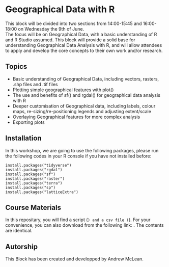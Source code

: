 # Geographical Data with R 

This block will be divided into two sections from 14:00-15:45 and 16:00-18:00 on Wednesday the 9th of June.  
The focus will be on Geographical Data, with a basic understanding of R and R Studio assumed. 
This block will provide a solid base for understanding Geographical Data Analysis with R, and will allow attendees to apply and develop the core concepts to their own work and/or research. 

## Topics
* Basic understanding of Geographical Data, including vectors, rasters, .shp files and .tif files 
* Plotting simple geographical features with plot() 
* The use and benefits of sf() and rgdal() for geographical data analysis with R 
* Deeper customisation of Geographical data, including labels, colour maps, re-sizing/re-positioning legends and adjusting extent/scale 
* Overlaying Geographical features for more complex analysis 
* Exporting plots 


## Installation
In this workshop, we are going to use the following packages, please run the following codes in your R console if you have not installed before:

```
install.packages("tidyverse")
install.packages("rgdal")
install.packages("sf")
install.packages("raster")
install.packages("terra")
install.packages("sp")
install.packages("latticeExtra")
```

## Course Materials
In this repositary, you will find a  script (``) and a csv file (``). For your convenience, you can also download from the following link: . The contents are identical.



## Autorship
This Block has been created and developped by Andrew McLean. 
